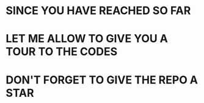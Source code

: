 # SINCE YOU HAVE REACHED SO FAR
# LET ME ALLOW TO GIVE YOU A TOUR TO THE CODES
# DON'T FORGET TO GIVE THE REPO A STAR
